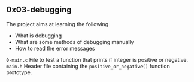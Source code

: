 ## 0x03-debugging
The project aims at learning the following
- What is debugging
- What are some methods of debugging manually
- How to read the error messages

`0-main.c` File to test a function that prints if integer is positive or negative.
`main.h` Header file containing the `positive_or_negative()` function prototype.
